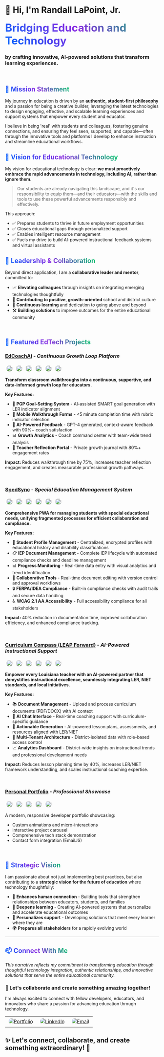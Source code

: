 # <span>👋 Hi, I'm Randall LaPoint, Jr.</span>

<div>
  <h1 style="background: linear-gradient(45deg, #0066FF, #8A2BE2, #00CC66); -webkit-background-clip: text; -webkit-text-fill-color: transparent; background-clip: text; font-size: 2.5em; margin: 20px 0;">Bridging Education and Technology</h1>
  <h3>by crafting innovative, AI-powered solutions that transform learning experiences.</h3>
</div>
</div>

<br />

## <span style="background: linear-gradient(45deg, #0066FF, #8A2BE2, #00CC66); -webkit-background-clip: text; -webkit-text-fill-color: transparent; background-clip: text;">🎯 Mission Statement</span>

My journey in education is driven by an **authentic, student-first philosophy** and a passion for being a creative builder, leveraging the latest technologies to design engaging, effective, and scalable learning experiences and support systems that empower every student and educator.

I believe in being 'real' with students and colleagues, fostering genuine connections, and ensuring they feel seen, supported, and capable—often through the innovative tools and platforms I develop to enhance instruction and streamline educational workflows.

## <span style="background: linear-gradient(45deg, #0066FF, #8A2BE2, #00CC66); -webkit-background-clip: text; -webkit-text-fill-color: transparent; background-clip: text;">🚀 Vision for Educational Technology</span>

My vision for educational technology is clear: **we must proactively embrace the rapid advancements in technology, including AI, rather than ignore them.**

> Our students are already navigating this landscape, and it's our responsibility to equip them—and their educators—with the skills and tools to use these powerful advancements responsibly and effectively.

This approach:
- ✅ Prepares students to thrive in future employment opportunities
- ✅ Closes educational gaps through personalized support
- ✅ Enables intelligent resource management
- ✅ Fuels my drive to build AI-powered instructional feedback systems and virtual assistants

## <span style="background: linear-gradient(45deg, #0066FF, #8A2BE2, #00CC66); -webkit-background-clip: text; -webkit-text-fill-color: transparent; background-clip: text;">🤝 Leadership & Collaboration</span>

Beyond direct application, I am a **collaborative leader and mentor**, committed to:

- 📈 **Elevating colleagues** through insights on integrating emerging technologies thoughtfully
- 🌱 **Contributing to positive, growth-oriented** school and district culture
- 🔄 **Continuous learning** and dedication to going above and beyond
- 🛠️ **Building solutions** to improve outcomes for the entire educational community

<br />

## <span style="background: linear-gradient(45deg, #0066FF, #8A2BE2, #00CC66); -webkit-background-clip: text; -webkit-text-fill-color: transparent; background-clip: text;">🚀 Featured EdTech Projects</span>

### [EdCoachAi](https://edcoachai.org) - *Continuous Growth Loop Platform*
<img src="https://img.shields.io/badge/Next.js-000000?style=flat&logo=nextdotjs&logoColor=white" alt="Next.js" style="border-radius:8px;height:20px;margin:4px;" /> <img src="https://img.shields.io/badge/React-61DAFB?style=flat&logo=react&logoColor=black" alt="React" style="border-radius:8px;height:20px;margin:4px;" /> <img src="https://img.shields.io/badge/TypeScript-3178C6?style=flat&logo=typescript&logoColor=white" alt="TypeScript" style="border-radius:8px;height:20px;margin:4px;" /> <img src="https://img.shields.io/badge/Convex-FF6B00?style=flat&logo=convex&logoColor=white" alt="Convex" style="border-radius:8px;height:20px;margin:4px;" /> <img src="https://img.shields.io/badge/OpenAI-412991?style=flat&logo=openai&logoColor=white" alt="OpenAI" style="border-radius:8px;height:20px;margin:4px;" /> <img src="https://img.shields.io/badge/ShadCN-000000?style=flat&logo=shadcn&logoColor=white" alt="ShadCN" style="border-radius:8px;height:20px;margin:4px;" />

**Transform classroom walkthroughs into a continuous, supportive, and data-informed growth loop for educators.**

**Key Features:**
- 🎯 **PGP Goal-Setting System** - AI-assisted SMART goal generation with LER indicator alignment
- 📱 **Mobile Walkthrough Forms** - <5 minute completion time with rubric indicator selection
- 🤖 **AI-Powered Feedback** - GPT-4 generated, context-aware feedback with 90%+ coach satisfaction
- 📊 **Growth Analytics** - Coach command center with team-wide trend analysis
- 🔄 **Teacher Reflection Portal** - Private growth journal with 80%+ engagement rates

**Impact:** Reduces walkthrough time by 75%, increases teacher reflection engagement, and creates measurable professional growth pathways.

<br />

### [SpedSync](https://sped-sync.vercel.app/) - *Special Education Management System*
<img src="https://img.shields.io/badge/Vite-646CFF?style=flat&logo=vite&logoColor=white" alt="Vite" style="border-radius:8px;height:20px;margin:4px;" /> <img src="https://img.shields.io/badge/React-61DAFB?style=flat&logo=react&logoColor=black" alt="React" style="border-radius:8px;height:20px;margin:4px;" /> <img src="https://img.shields.io/badge/TypeScript-3178C6?style=flat&logo=typescript&logoColor=white" alt="TypeScript" style="border-radius:8px;height:20px;margin:4px;" /> <img src="https://img.shields.io/badge/Convex-FF6B00?style=flat&logo=convex&logoColor=white" alt="Convex" style="border-radius:8px;height:20px;margin:4px;" /> <img src="https://img.shields.io/badge/ShadCN-000000?style=flat&logo=shadcn&logoColor=white" alt="ShadCN" style="border-radius:8px;height:20px;margin:4px;" /> <img src="https://img.shields.io/badge/PWA-5A0EF8?style=flat&logo=pwa&logoColor=white" alt="PWA" style="border-radius:8px;height:20px;margin:4px;" />

**Comprehensive PWA for managing students with special educational needs, unifying fragmented processes for efficient collaboration and compliance.**

**Key Features:**
- 👤 **Student Profile Management** - Centralized, encrypted profiles with educational history and disability classifications
- 📋 **IEP Document Management** - Complete IEP lifecycle with automated compliance checks and deadline management
- 📊 **Progress Monitoring** - Real-time data entry with visual analytics and trend identification
- 🤝 **Collaborative Tools** - Real-time document editing with version control and approval workflows
- 🔒 **FERPA/IDEA Compliance** - Built-in compliance checks with audit trails and secure data handling
- ♿ **WCAG 2.1 AA Accessibility** - Full accessibility compliance for all stakeholders

**Impact:** 40% reduction in documentation time, improved collaboration efficiency, and enhanced compliance tracking.

<br />

### [Curriculum Compass (LEAP Forward)](https://github.com/Lokie-ree/curriculum-compass) - *AI-Powered Instructional Support*
<img src="https://img.shields.io/badge/Vite-646CFF?style=flat&logo=vite&logoColor=white" alt="Vite" style="border-radius:8px;height:20px;margin:4px;" /> <img src="https://img.shields.io/badge/React-61DAFB?style=flat&logo=react&logoColor=black" alt="React" style="border-radius:8px;height:20px;margin:4px;" /> <img src="https://img.shields.io/badge/TypeScript-3178C6?style=flat&logo=typescript&logoColor=white" alt="TypeScript" style="border-radius:8px;height:20px;margin:4px;" /> <img src="https://img.shields.io/badge/Convex-FF6B00?style=flat&logo=convex&logoColor=white" alt="Convex" style="border-radius:8px;height:20px;margin:4px;" /> <img src="https://img.shields.io/badge/ShadCN-000000?style=flat&logo=shadcn&logoColor=white" alt="ShadCN" style="border-radius:8px;height:20px;margin:4px;" /> <img src="https://img.shields.io/badge/Polar-000000?style=flat&logo=polar&logoColor=white" alt="Polar" style="border-radius:8px;height:20px;margin:4px;" />

**Empower every Louisiana teacher with an AI-powered partner that demystifies instructional excellence, seamlessly integrating LER, NIET standards, and local initiatives.**

**Key Features:**
- 📚 **Document Management** - Upload and process curriculum documents (PDF/DOCX) with AI context
- 💬 **AI Chat Interface** - Real-time coaching support with curriculum-specific guidance
- 🎯 **Actionable Generation** - AI-powered lesson plans, assessments, and resources aligned with LER/NIET
- 👥 **Multi-Tenant Architecture** - District-isolated data with role-based access control
- 📈 **Analytics Dashboard** - District-wide insights on instructional trends and professional development needs

**Impact:** Reduces lesson planning time by 40%, increases LER/NIET framework understanding, and scales instructional coaching expertise.

<br />

### [Personal Portfolio](https://randalllapointjr.com) - *Professional Showcase*
<img src="https://img.shields.io/badge/Next.js-000000?style=flat&logo=nextdotjs&logoColor=white" alt="Next.js" style="border-radius:8px;height:20px;margin:4px;" /> <img src="https://img.shields.io/badge/React-61DAFB?style=flat&logo=react&logoColor=black" alt="React" style="border-radius:8px;height:20px;margin:4px;" /> <img src="https://img.shields.io/badge/TypeScript-3178C6?style=flat&logo=typescript&logoColor=white" alt="TypeScript" style="border-radius:8px;height:20px;margin:4px;" /> <img src="https://img.shields.io/badge/TailwindCSS-06B6D4?style=flat&logo=tailwindcss&logoColor=white" alt="TailwindCSS" style="border-radius:8px;height:20px;margin:4px;" /> <img src="https://img.shields.io/badge/Framer%20Motion-EF008F?style=flat&logo=framer&logoColor=white" alt="Framer Motion" style="border-radius:8px;height:20px;margin:4px;" />

A modern, responsive developer portfolio showcasing:
- Custom animations and micro-interactions
- Interactive project carousel
- Comprehensive tech stack demonstration
- Contact form integration (EmailJS)

<br />

## <span style="background: linear-gradient(45deg, #0066FF, #8A2BE2, #00CC66); -webkit-background-clip: text; -webkit-text-fill-color: transparent; background-clip: text;">🎯 Strategic Vision</span>

I am passionate about not just implementing best practices, but also contributing to a **strategic vision for the future of education** where technology thoughtfully:

- 🤝 **Enhances human connection** - Building tools that strengthen relationships between educators, students, and families
- 🧠 **Deepens learning** - Creating AI-powered systems that personalize and accelerate educational outcomes
- 🎯 **Personalizes support** - Developing solutions that meet every learner where they are
- 🌍 **Prepares all stakeholders** for a rapidly evolving world

---

## <span style="background: linear-gradient(45deg, #0066FF, #8A2BE2, #00CC66); -webkit-background-clip: text; -webkit-text-fill-color: transparent; background-clip: text;">📫 Connect With Me</span>

<div>
  <p><em>This narrative reflects my commitment to transforming education through thoughtful technology integration, authentic relationships, and innovative solutions that serve the entire educational community.</em></p>
  
  <h3>🤝 Let's collaborate and create something amazing together!</h3>
  <p>I'm always excited to connect with fellow developers, educators, and innovators who share a passion for advancing education through technology.</p>
</div>

<div>

  <table cellpadding="10" cellspacing="10">
    <tr>
      <td align="center">
<a href="https://dev-portfolio-one-swart.vercel.app/">
          <img src="https://img.shields.io/badge/🌐_Portfolio-000000?style=for-the-badge&logo=vercel&logoColor=white" alt="Portfolio" style="border-radius:8px;margin:4px;" />
</a>
      </td>
      <td align="center">
<a href="https://www.linkedin.com/in/randall-lapoint/">
          <img src="https://img.shields.io/badge/💼_LinkedIn-0077B5?style=for-the-badge&logo=linkedin&logoColor=white" alt="LinkedIn" style="border-radius:8px;margin:4px;" />
        </a>
      </td>
      <td align="center">
        <a href="mailto:webdevlokie@gmail.com">
          <img src="https://img.shields.io/badge/📧_Email-D14836?style=for-the-badge&logo=gmail&logoColor=white" alt="Email" style="border-radius:8px;margin:4px;" />
        </a>
      </td>
    </tr>
  </table>
</div>


<div>
  <h2>✨ Let's connect, collaborate, and create something extraordinary! 🚀</h2>
</div>

<!---
Lokie-ree/Lokie-ree is a ✨ special ✨ repository because its `README.md` (this file) appears on your GitHub profile.
You can click the Preview link to take a look at your changes.
--->
